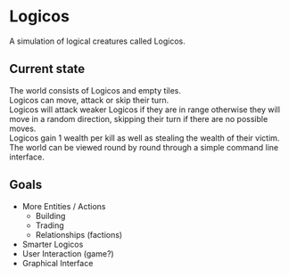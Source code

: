 # Logicos

A simulation of logical creatures called Logicos.

## Current state
The world consists of Logicos and empty tiles.  
Logicos can move, attack or skip their turn.  
Logicos will attack weaker Logicos if they are in range otherwise they will move in a random direction, skipping their turn if there are no possible moves.  
Logicos gain 1 wealth per kill as well as stealing the wealth of their victim.  
The world can be viewed round by round through a simple command line interface.

## Goals
* More Entities / Actions
    * Building
    * Trading
    * Relationships (factions)
* Smarter Logicos
* User Interaction (game?)
* Graphical Interface
